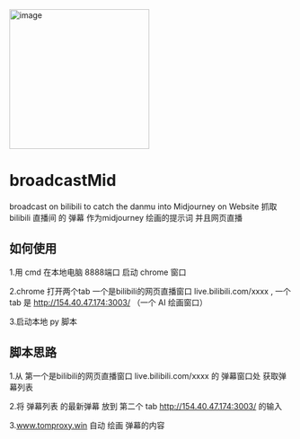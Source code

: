 <img width="249" alt="image" src="https://github.com/user-attachments/assets/ff7f1070-488c-4b81-8eb4-7b426a8f7e51">



# broadcastMid
broadcast on bilibili to catch the danmu into Midjourney on Website
抓取 bilibili 直播间 的 弹幕 作为midjourney 绘画的提示词 并且网页直播
## 如何使用
1.用 cmd 在本地电脑 8888端口 启动 chrome 窗口

2.chrome 打开两个tab 一个是bilibili的网页直播窗口 live.bilibili.com/xxxx , 一个 tab 是  http://154.40.47.174:3003/ （一个 AI 绘画窗口）

3.启动本地 py 脚本

## 脚本思路
1.从 第一个是bilibili的网页直播窗口 live.bilibili.com/xxxx 的 弹幕窗口处 获取弹幕列表

2.将 弹幕列表 的最新弹幕 放到 第二个 tab  http://154.40.47.174:3003/  的输入

3.www.tomproxy.win 自动 绘画 弹幕的内容
